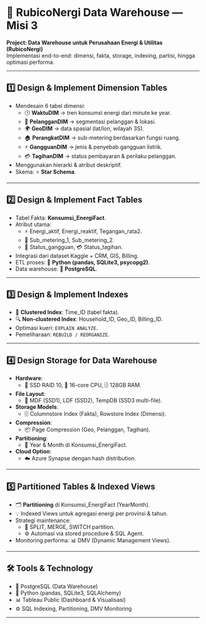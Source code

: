 # 🔋 RubicoNergi Data Warehouse — Misi 3

**Project: Data Warehouse untuk Perusahaan Energi & Utilitas (RubicoNergi)**  
Implementasi end-to-end: dimensi, fakta, storage, indexing, partisi, hingga optimasi performa.

---

## 1️⃣ Design & Implement Dimension Tables
- Mendesain 6 tabel dimensi:
  - 🕒 **WaktuDIM** → tren konsumsi energi dari minute ke year.
  - 👥 **PelangganDIM** → segmentasi pelanggan & lokasi.
  - 🌍 **GeoDIM** → data spasial (lat/lon, wilayah 3S).
  - 🏠 **PerangkatDIM** → sub-metering berdasarkan fungsi ruang.
  - ⚡ **GangguanDIM** → jenis & penyebab gangguan listrik.
  - 💳 **TagihanDIM** → status pembayaran & perilaku pelanggan.
- Menggunakan hierarki & atribut deskriptif.
- Skema: ⭐ **Star Schema**.

---

## 2️⃣ Design & Implement Fact Tables
- Tabel Fakta: **Konsumsi_EnergiFact**.
- Atribut utama:
  - ⚡ Energi_aktif, Energi_reaktif, Tegangan_rata2.
  - 🔌 Sub_metering_1, Sub_metering_2.
  - 🚨 Status_gangguan, 💳 Status_tagihan.
- Integrasi dari dataset Kaggle + CRM, GIS, Billing.
- ETL proses: 🐍 **Python (pandas, SQLite3, psycopg2)**.
- Data warehouse: 🐘 **PostgreSQL**.

---

## 3️⃣ Design & Implement Indexes
- 🔗 **Clustered Index**: Time_ID (tabel fakta).
- 🔍 **Non-clustered Index**: Household_ID, Geo_ID, Billing_ID.
- Optimasi kueri: `EXPLAIN ANALYZE`.
- Pemeliharaan: `REBUILD / REORGANIZE`.

---

## 4️⃣ Design Storage for Data Warehouse
- **Hardware**:
  - 💾 SSD RAID 10, 🧠 16-core CPU, 🗄️ 128GB RAM.
- **File Layout**:
  - 📁 MDF (SSD1), LDF (SSD2), TempDB (SSD3 multi-file).
- **Storage Models**:
  - 🗄️ Columnstore Index (Fakta), Rowstore Index (Dimensi).
- **Compression**:
  - 📦 Page Compression (Geo, Pelanggan, Tagihan).
- **Partitioning**:
  - 📅 Year & Month di Konsumsi_EnergiFact.
- **Cloud Option**:
  - ☁️ Azure Synapse dengan hash distribution.

---

## 5️⃣ Partitioned Tables & Indexed Views
- 🗂️ **Partitioning** di Konsumsi_EnergiFact (YearMonth).
- 💡 Indexed Views untuk agregasi energi per provinsi & tahun.
- Strategi maintenance:
  - 🔀 SPLIT, MERGE, SWITCH partition.
  - ⚙️ Automasi via stored procedure & SQL Agent.
- Monitoring performa: 📊 DMV (Dynamic Management Views).

---

## 🛠️ Tools & Technology
- 🐘 PostgreSQL (Data Warehouse)
- 🐍 Python (pandas, SQLite3, SQLAlchemy)
- 📊 Tableau Public (Dashboard & Visualisasi)
- ⚙️ SQL Indexing, Partitioning, DMV Monitoring

---
